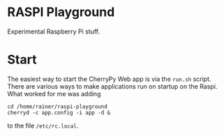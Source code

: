 # RASPI Playground

Experimental Raspberry Pi stuff.

# Start

The easiest way to start the CherryPy Web app is via the `run.sh` script. There are various
ways to make applications run on startup on the Raspi. What worked for me was adding

```
cd /home/rainer/raspi-playground
cherryd -c app.config -i app -d &
```

to the file `/etc/rc.local`.
